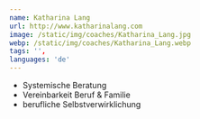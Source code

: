 ```yaml
---
name: Katharina Lang
url: http://www.katharinalang.com
image: /static/img/coaches/Katharina_Lang.jpg
webp: /static/img/coaches/Katharina_Lang.webp
tags: '',
languages: 'de'
---
```


<ul><li>Systemische Beratung</li><li>Vereinbarkeit Beruf &amp; Familie</li><li>berufliche Selbstverwirklichung</li></ul>